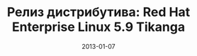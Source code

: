 ---
layout: post
title:  "Релиз дистрибутива: Red Hat Enterprise Linux 5.9 Tikanga"
date: 2013-01-07   
---